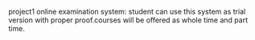 project1
 online examination system:
                student can use this system as trial version with proper proof.courses will be offered as whole time and part time.
